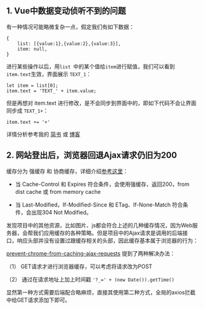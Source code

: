

## 1. Vue中数据变动侦听不到的问题

有一种情况可能略微复杂一点，假定我们有如下数据：

```
{
	list: [{value:1},{value:2},{value:3}],
	item: null,
}

```

进行某些操作以后，用`list `中的某个值给`item`进行赋值，我们可以看到`item.text`生效，界面展示 `TEXT_1`：

```
let item = list[0];
item.text = 'TEXT_' + item.value;
```

但是再想对 item.text 进行修改，是不会同步到界面中的，即如下代码不会让界面同步成 `TEXT_1+`：

```
item.text += '+'
```



详情分析参考我的 [简书](https://www.jianshu.com/p/adab9ca90956) 或 [博客](http://tangyefei.cn/detail.html?id=11)




## 2. 网站登出后，浏览器回退Ajax请求仍旧为200

缓存分为 强缓存 和 协商缓存，详细介绍[参考这里](https://github.com/amandakelake/blog/issues/41)：

- 当 Cache-Control 和 Expires 符合条件，会使用强缓存，返回200，from dist cache 或 from memory cache

- 当 Last-Modified，If-Modified-Since 和 ETag、If-None-Match 符合条件，会出现304 Not Modified。

发现项目中的其他资源，比如图片、js都会符合上述的几种缓存情况，因为Web服务器，会帮我们应用缓存的各种策略。但是项目中的Ajax请求是调用的后端接口，响应头部并没有设置过跟缓存相关的头部，因此缓存基本属于浏览器的行为：

[prevent-chrome-from-caching-ajax-requests](https://stackoverflow.com/questions/11463637/prevent-chrome-from-caching-ajax-requests) 提到了两种解决办法：


（1） GET请求才进行浏览器缓存，可以考虑将请求改为POST

（2） 通过在请求地址上加上时间戳  `'?_=' + (new Date()).getTime()`


显然第一种方式需要后端配合略麻烦，直接其使用第二种方式，全局的axios拦截中给GET请求添加下即可。




